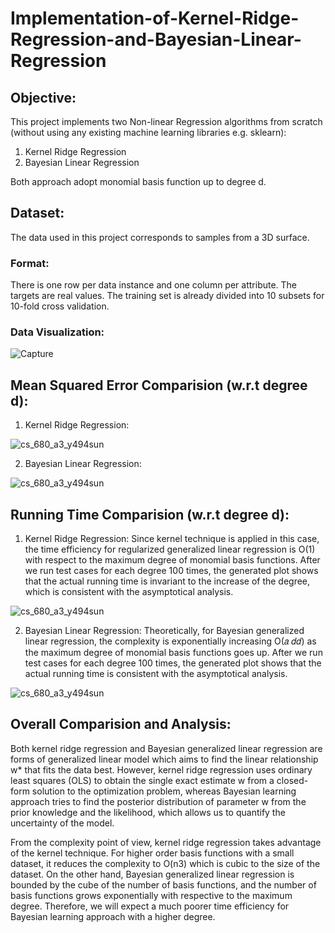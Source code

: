 # Implementation-of-Kernel-Ridge-Regression-and-Bayesian-Linear-Regression

## Objective:
This project implements two Non-linear Regression algorithms from scratch (without using any existing machine learning libraries e.g. sklearn):  
1) Kernel Ridge Regression
2) Bayesian Linear Regression   

Both approach adopt monomial basis function up to degree d.

## Dataset:
The data used in this project corresponds to samples from a 3D surface.

### Format:
There is one row per data instance and one column per attribute. The targets are real values. The training set is already divided into 10 subsets for 10-fold cross validation.

### Data Visualization:
![Capture](https://user-images.githubusercontent.com/29167705/63808707-95a68280-c8ee-11e9-9dbf-cba62fbe893f.JPG)

## Mean Squared Error Comparision (w.r.t degree d):
1) Kernel Ridge Regression:

![cs_680_a3_y494sun](https://user-images.githubusercontent.com/29167705/63809312-fbdfd500-c8ef-11e9-9480-2b4c4af8a79a.jpg)

2) Bayesian Linear Regression:   

![cs_680_a3_y494sun](https://user-images.githubusercontent.com/29167705/63809337-0f8b3b80-c8f0-11e9-81bd-0c32787dbbbb.jpg)

## Running Time Comparision (w.r.t degree d):
1) Kernel Ridge Regression: Since kernel technique is applied in this case, the time efficiency for regularized generalized linear regression is Ο(1) with respect to the maximum degree of monomial basis functions.
After we run test cases for each degree 100 times, the generated plot shows that the actual running time is invariant to the increase of the degree, which is consistent with the asymptotical analysis.

![cs_680_a3_y494sun](https://user-images.githubusercontent.com/29167705/63809410-43fef780-c8f0-11e9-9780-e17fbd77074b.jpg)

2) Bayesian Linear Regression: Theoretically, for Bayesian generalized linear regression, the complexity is exponentially increasing Ο(𝑎 𝑑𝑑) as the maximum degree of monomial basis functions goes up.
After we run test cases for each degree 100 times, the generated plot shows that the actual running time is consistent with the asymptotical analysis.

![cs_680_a3_y494sun](https://user-images.githubusercontent.com/29167705/63809450-52e5aa00-c8f0-11e9-8a37-d5dad965e665.jpg)

## Overall Comparision and Analysis:
Both kernel ridge regression and Bayesian generalized linear regression are forms of generalized linear model which aims to find the linear relationship w* that fits the data best. However, kernel ridge regression uses ordinary least squares (OLS) to obtain the single exact estimate w from a closed-form solution to the optimization problem, whereas Bayesian learning approach tries to find the posterior distribution of parameter w from the prior knowledge and the likelihood, which allows us to quantify the uncertainty of the model.

From the complexity point of view, kernel ridge regression takes advantage of the kernel technique. For higher order basis functions with a small dataset, it reduces the complexity to O(n3) which is cubic to the size of the dataset. On the other hand, Bayesian generalized linear regression is bounded by the cube of the number of basis functions, and the number of basis functions grows exponentially with respective to the maximum degree. Therefore, we will expect a much poorer time efficiency for Bayesian learning approach with a higher degree.
